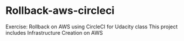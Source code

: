 # Rollback-aws-circleci
Exercise: Rollback on AWS using CircleCI for Udacity class
This project includes Infrastructure Creation on AWS
